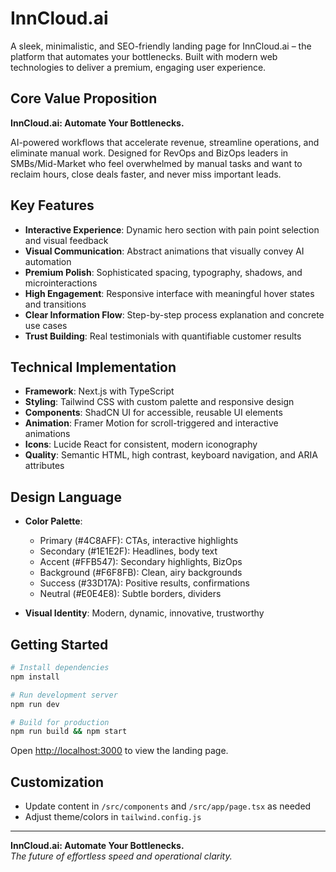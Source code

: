 # InnCloud.ai

A sleek, minimalistic, and SEO-friendly landing page for InnCloud.ai – the platform that automates your bottlenecks. Built with modern web technologies to deliver a premium, engaging user experience.

## Core Value Proposition

**InnCloud.ai: Automate Your Bottlenecks.**

AI-powered workflows that accelerate revenue, streamline operations, and eliminate manual work. Designed for RevOps and BizOps leaders in SMBs/Mid-Market who feel overwhelmed by manual tasks and want to reclaim hours, close deals faster, and never miss important leads.

## Key Features

- **Interactive Experience**: Dynamic hero section with pain point selection and visual feedback
- **Visual Communication**: Abstract animations that visually convey AI automation
- **Premium Polish**: Sophisticated spacing, typography, shadows, and microinteractions
- **High Engagement**: Responsive interface with meaningful hover states and transitions
- **Clear Information Flow**: Step-by-step process explanation and concrete use cases
- **Trust Building**: Real testimonials with quantifiable customer results

## Technical Implementation

- **Framework**: Next.js with TypeScript
- **Styling**: Tailwind CSS with custom palette and responsive design
- **Components**: ShadCN UI for accessible, reusable UI elements
- **Animation**: Framer Motion for scroll-triggered and interactive animations
- **Icons**: Lucide React for consistent, modern iconography
- **Quality**: Semantic HTML, high contrast, keyboard navigation, and ARIA attributes

## Design Language

- **Color Palette**:
  - Primary (#4C8AFF): CTAs, interactive highlights
  - Secondary (#1E1E2F): Headlines, body text
  - Accent (#FFB547): Secondary highlights, BizOps
  - Background (#F6F8FB): Clean, airy backgrounds
  - Success (#33D17A): Positive results, confirmations
  - Neutral (#E0E4E8): Subtle borders, dividers
  
- **Visual Identity**: Modern, dynamic, innovative, trustworthy

## Getting Started

```bash
# Install dependencies
npm install

# Run development server
npm run dev

# Build for production
npm run build && npm start
```

Open [http://localhost:3000](http://localhost:3000) to view the landing page.

## Customization

- Update content in `/src/components` and `/src/app/page.tsx` as needed
- Adjust theme/colors in `tailwind.config.js`

---

**InnCloud.ai: Automate Your Bottlenecks.**  
_The future of effortless speed and operational clarity._
